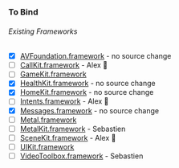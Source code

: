 ### To Bind
###### Existing Frameworks
- [X] [AVFoundation.framework](https://github.com/xamarin/xamarin-macios/wiki/AVFoundation-iOS-Beta5) - no source change
- [ ] [CallKit.framework](https://github.com/xamarin/xamarin-macios/wiki/CallKit-iOS-Beta5) - Alex 🔨 
- [ ] [GameKit.framework](https://github.com/xamarin/xamarin-macios/wiki/GameKit-iOS-Beta5)
- [X] [HealthKit.framework](https://github.com/xamarin/xamarin-macios/wiki/HealthKit-iOS-Beta5) - no source change
- [X] [HomeKit.framework](https://github.com/xamarin/xamarin-macios/wiki/HomeKit-iOS-Beta5) - no source change
- [ ] [Intents.framework](https://github.com/xamarin/xamarin-macios/wiki/Intents-iOS-Beta5) - Alex 🔨 
- [X] [Messages.framework](https://github.com/xamarin/xamarin-macios/wiki/Messages-iOS-Beta5) - no source change
- [ ] [Metal.framework](https://github.com/xamarin/xamarin-macios/wiki/Metal-iOS-Beta5)
- [ ] [MetalKit.framework](https://github.com/xamarin/xamarin-macios/wiki/MetalKit-iOS-Beta5) - Sebastien
- [ ] [SceneKit.framework](https://github.com/xamarin/xamarin-macios/wiki/SceneKit-iOS-Beta5) - Alex 🔨 
- [ ] [UIKit.framework](https://github.com/xamarin/xamarin-macios/wiki/UIKit-iOS-Beta5)
- [ ] [VideoToolbox.framework](https://github.com/xamarin/xamarin-macios/wiki/VideoToolbox-iOS-Beta5) - Sebastien